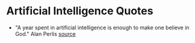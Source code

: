 # Artificial Intelligence Quotes

* "A year spent in artificial intelligence is enough to make one believe in God." Alan Perlis [source](https://computing.calvin.edu/documents/intelligent-machines.html)

